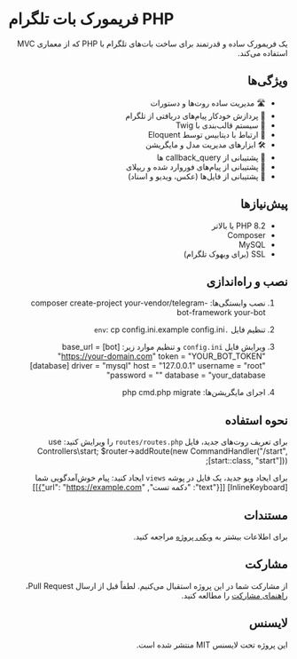 # فریمورک بات تلگرام PHP

<div dir="rtl">

یک فریمورک ساده و قدرتمند برای ساخت بات‌های تلگرام با PHP که از معماری MVC استفاده می‌کند.

## ویژگی‌ها
- 🛣️ مدیریت ساده روت‌ها و دستورات
- 📨 پردازش خودکار پیام‌های دریافتی از تلگرام
- 🎨 سیستم قالب‌بندی با Twig
- 💾 ارتباط با دیتابیس توسط Eloquent
- 🛠️ ابزارهای مدیریت مدل و مایگریشن
- 📝 پشتیبانی از callback_query ها
- 🔄 پشتیبانی از پیام‌های فوروارد شده و ریپلای
- 📎 پشتیبانی از فایل‌ها (عکس، ویدیو و اسناد)

## پیش‌نیازها
- PHP 8.2 یا بالاتر
- Composer
- MySQL
- SSL (برای وبهوک تلگرام)

## نصب و راه‌اندازی

1. نصب وابستگی‌ها:
composer create-project your-vendor/telegram-bot-framework your-bot

2. تنظیم فایل `.env`:
cp config.ini.example config.ini

3. ویرایش فایل `config.ini` و تنظیم موارد زیر:
[bot]
base_url = "https://your-domain.com"
token = "YOUR_BOT_TOKEN"
[database]
driver = "mysql"
host = "127.0.0.1"
username = "root"
password = ""
database = "your_database"

4. اجرای مایگریشن‌ها:
php cmd.php migrate

## نحوه استفاده

برای تعریف روت‌های جدید، فایل `routes/routes.php` را ویرایش کنید:
use Controllers\start;
$router->addRoute(new CommandHandler("/start", [start::class, "start"]));

برای ایجاد ویو جدید، یک فایل در پوشه `views` ایجاد کنید:
پیام خوش‌آمدگویی شما
[InlineKeyboard]
[[{"text": "دکمه تست", "url": "https://example.com"}]]

## مستندات
برای اطلاعات بیشتر به [ویکی پروژه](https://github.com/your-vendor/telegram-bot-framework/wiki) مراجعه کنید.

## مشارکت
از مشارکت شما در این پروژه استقبال می‌کنیم. لطفاً قبل از ارسال Pull Request، [راهنمای مشارکت](CONTRIBUTING.md) را مطالعه کنید.

## لایسنس
این پروژه تحت لایسنس MIT منتشر شده است.

</div>
